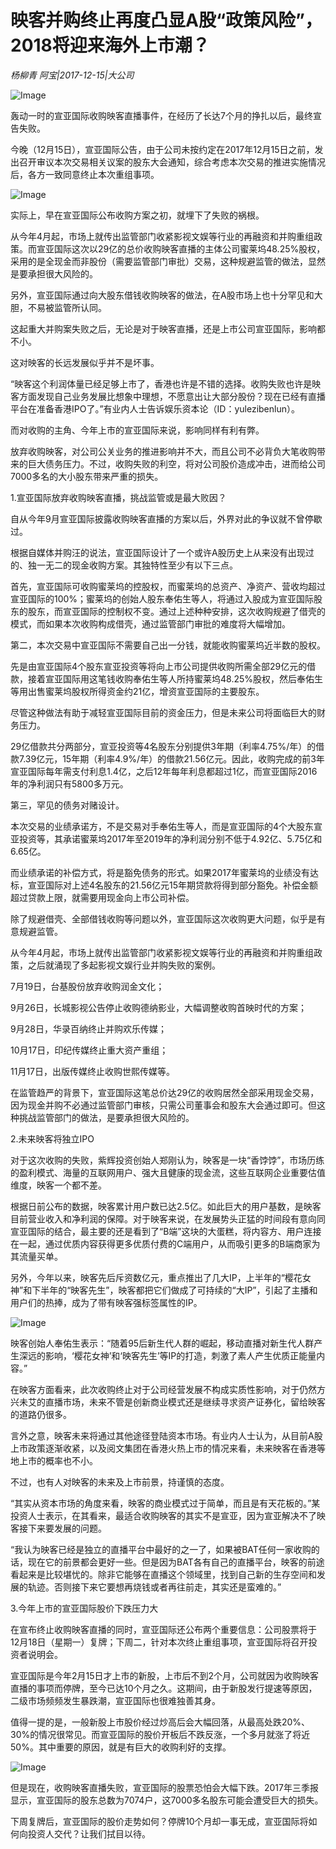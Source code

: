# 映客并购终止再度凸显A股“政策风险”，2018将迎来海外上市潮？

*杨柳青 阿宝|2017-12-15|大公司*

![Image](http://p1.pstatp.com/large/59380001cf41fa07c6ae)

轰动一时的宣亚国际收购映客直播事件，在经历了长达7个月的挣扎以后，最终宣告失败。

今晚（12月15日），宣亚国际公告，由于公司未按约定在2017年12月15日之前，发出召开审议本次交易相关议案的股东大会通知，综合考虑本次交易的推进实施情况后，各方一致同意终止本次重组事项。

![Image](http://p3.pstatp.com/large/59380001cf405264b9ff)

实际上，早在宣亚国际公布收购方案之初，就埋下了失败的祸根。

从今年4月起，市场上就传出监管部门收紧影视文娱等行业的再融资和并购重组政策。而宣亚国际这次以29亿的总价收购映客直播的主体公司蜜莱坞48.25%股权，采用的是全现金而非股份（需要监管部门审批）交易，这种规避监管的做法，显然是要承担很大风险的。

另外，宣亚国际通过向大股东借钱收购映客的做法，在A股市场上也十分罕见和大胆，不易被监管所认同。

这起重大并购案失败之后，无论是对于映客直播，还是上市公司宣亚国际，影响都不小。

这对映客的长远发展似乎并不是坏事。

“映客这个利润体量已经足够上市了，香港也许是不错的选择。收购失败也许是映客方面发现自己业务发展比想象中理想，不愿意出让大部分股份？现在已经有直播平台在准备香港IPO了。”有业内人士告诉娱乐资本论（ID：yulezibenlun）。

而对收购的主角、今年上市的宣亚国际来说，影响同样有利有弊。

放弃收购映客，对公司公关业务的推进影响并不大，而且公司不必背负大笔收购带来的巨大债务压力。不过，收购失败的利空，将对公司股价造成冲击，进而给公司7000多名的大小股东带来严重的损失。

1.宣亚国际放弃收购映客直播，挑战监管或是最大败因？

自从今年9月宣亚国际披露收购映客直播的方案以后，外界对此的争议就不曾停歇过。

根据自媒体并购汪的说法，宣亚国际设计了一个或许A股历史上从来没有出现过的、独一无二的现金收购方案。其独特性至少有以下三点。

首先，宣亚国际可收购蜜莱坞的控股权，而蜜莱坞的总资产、净资产、营收均超过宣亚国际的100%；蜜莱坞的创始人股东奉佑生等人，将通过入股成为宣亚国际股东的股东，而宣亚国际的控制权不变。通过上述种种安排，这次收购规避了借壳的模式，而如果本次收购构成借壳，通过监管部门审批的难度将大幅增加。

第二，本次交易中宣亚国际不需要自己出一分钱，就能收购蜜莱坞近半数的股权。

先是由宣亚国际4个股东宣亚投资等将向上市公司提供收购所需全部29亿元的借款，接着宣亚国际用这笔钱收购奉佑生等人所持蜜莱坞48.25%股权，然后奉佑生等用出售蜜莱坞股权所得资金约21亿，增资宣亚国际的主要股东。

尽管这种做法有助于减轻宣亚国际目前的资金压力，但是未来公司将面临巨大的财务压力。

29亿借款共分两部分，宣亚投资等4名股东分别提供3年期（利率4.75%/年）的借款7.39亿元，15年期（利率4.9%/年）的借款21.56亿元。因此，收购完成的前3年宣亚国际每年需支付利息1.4亿，之后12年每年利息都超过1亿，而宣亚国际2016年的净利润只有5800多万元。

第三，罕见的债务对赌设计。

本次交易的业绩承诺方，不是交易对手奉佑生等人，而是宣亚国际的4个大股东宣亚投资等，其承诺蜜莱坞2017年至2019年的净利润分别不低于4.92亿、5.75亿和6.65亿。

而业绩承诺的补偿方式，将是豁免债务的形式。如果2017年蜜莱坞的业绩没有达标，宣亚国际对上述4名股东的21.56亿元15年期贷款将得到部分豁免。补偿金额超过贷款上限，就需要用现金向上市公司补偿。

除了规避借壳、全部借钱收购等问题以外，宣亚国际这次收购更大问题，似乎是有意规避监管。

从今年4月起，市场上就传出监管部门收紧影视文娱等行业的再融资和并购重组政策，之后就涌现了多起影视文娱行业并购失败的案例。

7月19日，台基股份放弃收购润金文化；

9月26日，长城影视公告停止收购德纳影业，大幅调整收购首映时代的方案；

9月28日，华录百纳终止并购欢乐传媒；

10月17日，印纪传媒终止重大资产重组；

11月17日，出版传媒终止收购世熙传媒等。

在监管趋严的背景下，宣亚国际这笔总价达29亿的收购居然全部采用现金交易，因为现金并购不必通过监管部门审核，只需公司董事会和股东大会通过即可。但这种挑战监管部门的做法，是要承担很大风险的。

2.未来映客将独立IPO

对于这次收购的失败，紫辉投资创始人郑刚认为，映客是一块“香饽饽”，市场历练的盈利模式、海量的互联网用户、强大且健康的现金流，这些互联网企业重要估值维度，映客一个都不差。

根据日前公布的数据，映客累计用户数已达2.5亿。如此巨大的用户基数，是映客目前营业收入和净利润的保障。对于映客来说，在发展势头正猛的时间段有意向同宣亚国际的结合，最主要的还是看到了“B端”这块的大蛋糕，将内容方、用户连接在一起，通过优质内容获得更多优质付费的C端用户，从而吸引更多的B端商家为其流量买单。

另外，今年以来，映客先后斥资数亿元，重点推出了几大IP，上半年的“樱花女神”和下半年的“映客先生”，映客都把它们做成了可持续的“大IP”，引起了主播和用户们的热捧，成为了带有映客强标签属性的IP。

![Image](http://p3.pstatp.com/large/59340005793e3f3d85c5)

映客创始人奉佑生表示：“随着95后新生代人群的崛起，移动直播对新生代人群产生深远的影响，‘樱花女神’和‘映客先生’等IP的打造，刺激了素人产生优质正能量内容。”

在映客方面看来，此次收购终止对于公司经营发展不构成实质性影响，对于仍然方兴未艾的直播市场，未来不管是创新商业模式还是继续寻求资产证券化，留给映客的道路仍很多。

言外之意，映客未来将通过其他途径登陆资本市场。有业内人士认为，从目前A股上市政策逐渐收紧，以及阅文集团在香港火热上市的情况来看，未来映客在香港等地上市的概率也不小。

不过，也有人对映客的未来及上市前景，持谨慎的态度。

“其实从资本市场的角度来看，映客的商业模式过于简单，而且是有天花板的。”某投资人士表示，在其看来，最适合收购映客的其实不是宣亚，因为宣亚解决不了映客接下来要发展的问题。

“我认为映客已经是独立的直播平台中最好的之一了，如果被BAT任何一家收购的话，现在它的前景都会更好一些。但是因为BAT各有自己的直播平台，映客的前途看起来是比较堪忧的。除非它能够在直播这个领域里，找到自己新的生存空间和发展的轨迹。否则接下来它要想再烧钱或者再往前走，其实还是蛮难的。”

3.今年上市的宣亚国际股价下跌压力大

在宣布终止收购映客直播的同时，宣亚国际还公布两个重要信息：公司股票将于12月18日（星期一）复牌；下周二，针对本次终止重组事项，宣亚国际将召开投资者说明会。

宣亚国际是今年2月15日才上市的新股，上市后不到2个月，公司就因为收购映客直播的事项而停牌，至今已达10个月之久。这期间，由于新股发行提速等原因，二级市场频频发生暴跌潮，宣亚国际也很难独善其身。

值得一提的是，一般新股上市股价经过炒高后会大幅回落，从最高处跌20%、30%的情况很常见。而宣亚国际的股价开板后不跌反涨，一个多月就涨了将近50%。其中重要的原因，就是有巨大的收购利好的支撑。

![Image](http://p2.pstatp.com/large/59380001cf43fe786de0)

但是现在，收购映客直播失败，宣亚国际的股票恐怕会大幅下跌。2017年三季报显示，宣亚国际的股东总数为7074户，这7000多名股东可能会遭受巨大的损失。

下周复牌后，宣亚国际的股价走势如何？停牌10个月却一事无成，宣亚国际将如何向投资人交代？让我们拭目以待。

